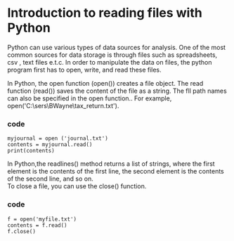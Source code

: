 # Introduction to reading files with Python

Python can use various types of data sources for analysis. One of the most common sources for data storage is through files such as 
spreadsheets, csv , text files e.t.c. In order to manipulate the data on files, the python program first has to open, write, and read
these files.

In Python, the open function (open()) creates a file object. The read function (read()) saves the content of the file as a string.
The fll path names can also be specified in the open function.. For example, open('C:\\sers\\BWayne\\tax_return.txt'). 
### code 
    myjournal = open ('journal.txt')
    contents = myjournal.read()
    print(contents)
    
In Python,the readlines() method returns a list of strings, where the first element is the contents of the first line, the second element is the contents of the second line, and so on.    
To close a file, you can use the close() function.
### code
    f = open('myfile.txt') 
    contents = f.read()  
    f.close() 

